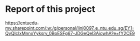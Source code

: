 # Report of this project

https://entuedu-my.sharepoint.com/:w:/g/personal/linj0097_e_ntu_edu_sg/EY1-QyQIcIxMnnxYyksrv_0BoESFg67-JDGeQel3AicwhA?e=fY2CE9
